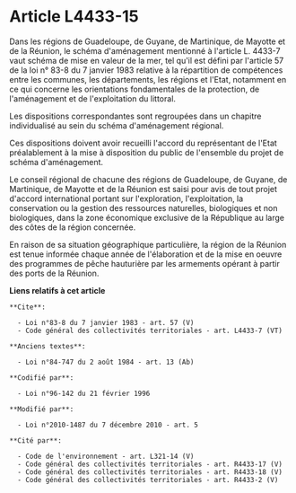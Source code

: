 # Article L4433-15

Dans les régions de Guadeloupe, de Guyane, de Martinique, de Mayotte et de la Réunion, le schéma d'aménagement mentionné à
l'article L. 4433-7 vaut schéma de mise en valeur de la mer, tel qu'il est défini par l'article 57 de la loi n° 83-8 du 7
janvier 1983 relative à la répartition de compétences entre les communes, les départements, les régions et l'Etat, notamment
en ce qui concerne les orientations fondamentales de la protection, de l'aménagement et de l'exploitation du littoral. 

Les dispositions correspondantes sont regroupées dans un chapitre individualisé au sein du schéma d'aménagement régional. 

Ces dispositions doivent avoir recueilli l'accord du représentant de l'Etat préalablement à la mise à disposition du public
de l'ensemble du projet de schéma d'aménagement. 

Le conseil régional de chacune des régions de Guadeloupe, de Guyane, de Martinique, de Mayotte et de la Réunion est saisi
pour avis de tout projet d'accord international portant sur l'exploration, l'exploitation, la conservation ou la gestion des
ressources naturelles, biologiques et non biologiques, dans la zone économique exclusive de la République au large des côtes
de la région concernée. 

En raison de sa situation géographique particulière, la région de la Réunion est tenue informée chaque année de l'élaboration
et de la mise en oeuvre des programmes de pêche hauturière par les armements opérant à partir des ports de la Réunion.

**Liens relatifs à cet article**

	**Cite**:

	  - Loi n°83-8 du 7 janvier 1983 - art. 57 (V)
	  - Code général des collectivités territoriales - art. L4433-7 (VT)

	**Anciens textes**:

	  - Loi n°84-747 du 2 août 1984 - art. 13 (Ab)

	**Codifié par**:

	  - Loi n°96-142 du 21 février 1996

	**Modifié par**:

	  - Loi n°2010-1487 du 7 décembre 2010 - art. 5

	**Cité par**:

	  - Code de l'environnement - art. L321-14 (V)
	  - Code général des collectivités territoriales - art. R4433-17 (V)
	  - Code général des collectivités territoriales - art. R4433-18 (V)
	  - Code général des collectivités territoriales - art. R4433-2 (V)
